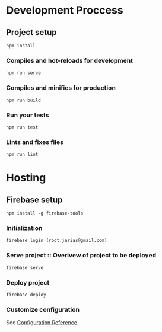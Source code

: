 # Development Proccess

## Project setup
```
npm install
```

### Compiles and hot-reloads for development
```
npm run serve
```

### Compiles and minifies for production
```
npm run build
```

### Run your tests
```
npm run test
```

### Lints and fixes files
```
npm run lint
```

# Hosting
## Firebase setup
```
npm install -g firebase-tools
```

### Initialization
```
firebase login (root.jarias@gmail.com)
```

### Serve project :: Overivew of project to be deployed
```
firebase serve
```

### Deploy project
```
firebase deploy
```

### Customize configuration
See [Configuration Reference](https://cli.vuejs.org/config/).
